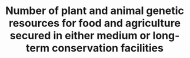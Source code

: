 ---
data_non_statistical: true
goal_meta_link: http://unstats.un.org/sdgs/files/metadata-compilation/Metadata-Goal-2.pdf
graph_title: Number of plant and animal genetic resources for food and agriculture
  secured in either medium or long-term conservation facilities
graph_type: null
has_metadata: false
indicator: 2.5.1
indicator_name: Number of plant and animal genetic resources for food and agriculture
  secured in either medium or long-term conservation facilities
indicator_sort_order: 02-05-01
indicator_variable: null
layout: indicator
national_geographical_coverage: United States
permalink: /2-5-1/
published: true
reporting_status: notstarted
sdg_goal: 2
source_active_1: true
source_notes_1: null
source_title_1: null
target: By 2020, maintain the genetic diversity of seeds, cultivated plants and farmed
  and domesticated animals and their related wild species, including through soundly
  managed and diversified seed and plant banks at the national, regional and international
  levels, and ensure access to and fair and equitable sharing of benefits arising
  from the utilization of genetic resources and associated traditional knowledge,
  as internationally agreed
target_id: '2.5'
title: Number of plant and animal genetic resources for food and agriculture secured
  in either medium or long-term conservation facilities
un_custodial_agency: 'FAO (Partnering Agencies: UNEP)'
un_designated_tier: '1'
variable_description: null
variable_notes: null
---